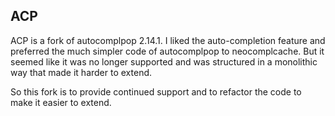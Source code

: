 ACP
---

ACP is a fork of autocomplpop 2.14.1. I liked the auto-completion feature and
preferred the much simpler code of autocomplpop to neocomplcache. But it seemed
like it was no longer supported and was structured in a monolithic way that
made it harder to extend.

So this fork is to provide continued support and to refactor the code to make
it easier to extend.

